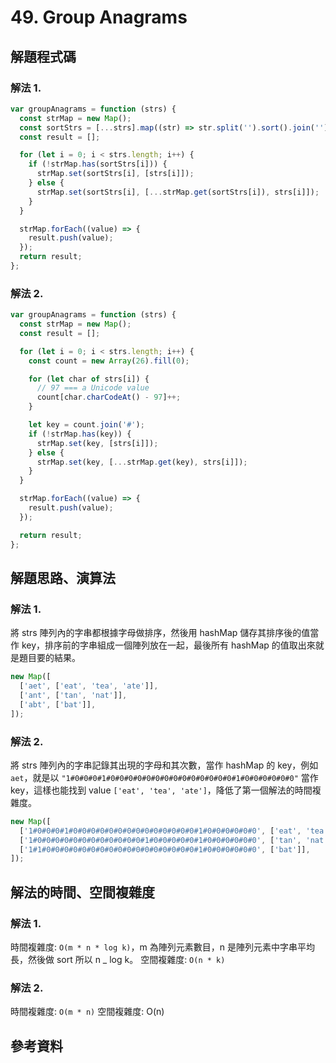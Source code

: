 # 49. Group Anagrams

## 解題程式碼

### 解法 1.

```javascript
var groupAnagrams = function (strs) {
  const strMap = new Map();
  const sortStrs = [...strs].map((str) => str.split('').sort().join(''));
  const result = [];

  for (let i = 0; i < strs.length; i++) {
    if (!strMap.has(sortStrs[i])) {
      strMap.set(sortStrs[i], [strs[i]]);
    } else {
      strMap.set(sortStrs[i], [...strMap.get(sortStrs[i]), strs[i]]);
    }
  }

  strMap.forEach((value) => {
    result.push(value);
  });
  return result;
};
```

### 解法 2.

```javascript
var groupAnagrams = function (strs) {
  const strMap = new Map();
  const result = [];

  for (let i = 0; i < strs.length; i++) {
    const count = new Array(26).fill(0);

    for (let char of strs[i]) {
      // 97 === a Unicode value
      count[char.charCodeAt() - 97]++;
    }

    let key = count.join('#');
    if (!strMap.has(key)) {
      strMap.set(key, [strs[i]]);
    } else {
      strMap.set(key, [...strMap.get(key), strs[i]]);
    }
  }

  strMap.forEach((value) => {
    result.push(value);
  });

  return result;
};
```

## 解題思路、演算法

### 解法 1.

將 strs 陣列內的字串都根據字母做排序，然後用 hashMap 儲存其排序後的值當作 key，排序前的字串組成一個陣列放在一起，最後所有 hashMap 的值取出來就是題目要的結果。

```javascript
new Map([
  ['aet', ['eat', 'tea', 'ate']],
  ['ant', ['tan', 'nat']],
  ['abt', ['bat']],
]);
```

### 解法 2.

將 strs 陣列內的字串記錄其出現的字母和其次數，當作 hashMap 的 key，例如 `aet`，就是以 `"1#0#0#0#1#0#0#0#0#0#0#0#0#0#0#0#0#0#0#1#0#0#0#0#0#0"` 當作 key，這樣也能找到 value `['eat', 'tea', 'ate']`，降低了第一個解法的時間複雜度。

```javascript
new Map([
  ['1#0#0#0#1#0#0#0#0#0#0#0#0#0#0#0#0#0#0#1#0#0#0#0#0#0', ['eat', 'tea', 'ate']],
  ['1#0#0#0#0#0#0#0#0#0#0#0#0#1#0#0#0#0#0#1#0#0#0#0#0#0', ['tan', 'nat']],
  ['1#1#0#0#0#0#0#0#0#0#0#0#0#0#0#0#0#0#0#1#0#0#0#0#0#0', ['bat']],
]);
```

## 解法的時間、空間複雜度

### 解法 1.

時間複雜度: `O(m * n * log k)`，m 為陣列元素數目，n 是陣列元素中字串平均長，然後做 sort 所以 n \_ log k。
空間複雜度: `O(n * k)`

### 解法 2.

時間複雜度: `O(m * n)`
空間複雜度: O(n)

## 參考資料
